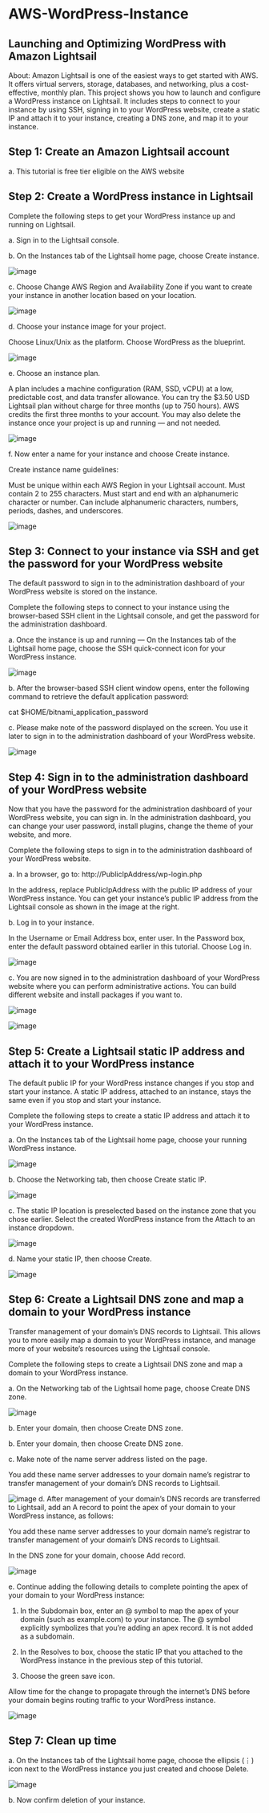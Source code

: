 # AWS-WordPress-Instance
## Launching and Optimizing WordPress with Amazon Lightsail
About: Amazon Lightsail is one of the easiest ways to get started with AWS. It offers virtual servers, storage, databases, and networking, plus a cost-effective, monthly plan. 
This project shows you how to launch and configure a WordPress instance on Lightsail. It includes steps to connect to your instance by using SSH, signing in to your WordPress website, create a static IP and attach it to your instance, creating a DNS zone, and map it to your instance.

## Step 1: Create an Amazon Lightsail account
a. This tutorial is free tier eligible on the AWS website

## Step 2: Create a WordPress instance in Lightsail
Complete the following steps to get your WordPress instance up and running on Lightsail.

a. Sign in to the Lightsail console.

b. On the Instances tab of the Lightsail home page, choose Create instance.

![image](https://github.com/JohnnyLouisTech/AWS-WordPress-Instance/assets/29494723/b38b2a45-1013-4919-a9e8-875bb9809a26)

c. Choose Change AWS Region and Availability Zone if you want to create your instance in another location based on your location.

![image](https://github.com/JohnnyLouisTech/AWS-WordPress-Instance/assets/29494723/b5c06155-f528-42b1-84a3-993185f9f02b)

d. Choose your instance image for your project.

Choose Linux/Unix as the platform.
Choose WordPress as the blueprint.

![image](https://github.com/JohnnyLouisTech/AWS-WordPress-Instance/assets/29494723/1a287c65-0aa3-476f-a6a8-b5854cc259bd)


e. Choose an instance plan.

A plan includes a machine configuration (RAM, SSD, vCPU) at a low, predictable cost, and data transfer allowance. You can try the $3.50 USD Lightsail plan without charge for three months (up to 750 hours). AWS credits the first three months to your account. You may also delete the instance once your project is up and running — and not needed.

![image](https://github.com/JohnnyLouisTech/AWS-WordPress-Instance/assets/29494723/98f9f07e-2f18-4f96-b0ef-818e4f6ec047)

f. Now enter a name for your instance and choose Create instance.

Create instance name guidelines:

Must be unique within each AWS Region in your Lightsail account.
Must contain 2 to 255 characters.
Must start and end with an alphanumeric character or number.
Can include alphanumeric characters, numbers, periods, dashes, and underscores.

![image](https://github.com/JohnnyLouisTech/AWS-WordPress-Instance/assets/29494723/035ecef6-9cbe-4fdd-bc3a-500765e8c1c9)


## Step 3: Connect to your instance via SSH and get the password for your WordPress website
The default password to sign in to the administration dashboard of your WordPress website is stored on the instance.

Complete the following steps to connect to your instance using the browser-based SSH client in the Lightsail console, and get the password for the administration dashboard.

a. Once the instance is up and running — On the Instances tab of the Lightsail home page, choose the SSH quick-connect icon for your WordPress instance.

![image](https://github.com/JohnnyLouisTech/AWS-WordPress-Instance/assets/29494723/202a4d7c-28cb-4638-b8b8-8925c96062b3)


b. After the browser-based SSH client window opens, enter the following command to retrieve the default application password:

cat $HOME/bitnami_application_password

c. Please make note of the password displayed on the screen. You use it later to sign in to the administration dashboard of your WordPress website.


![image](https://github.com/JohnnyLouisTech/AWS-WordPress-Instance/assets/29494723/6d1c3a27-7a04-44e9-b564-7af8624195ac)


## Step 4: Sign in to the administration dashboard of your WordPress website
Now that you have the password for the administration dashboard of your WordPress website, you can sign in. In the administration dashboard, you can change your user password, install plugins, change the theme of your website, and more.

Complete the following steps to sign in to the administration dashboard of your WordPress website.

a. In a browser, go to:
http://PublicIpAddress/wp-login.php

In the address, replace PublicIpAddress with the public IP address of your WordPress instance. You can get your instance’s public IP address from the Lightsail console as shown in the image at the right.

b. Log in to your instance.

In the Username or Email Address box, enter user.
In the Password box, enter the default password obtained earlier in this tutorial.
Choose Log in.

![image](https://github.com/JohnnyLouisTech/AWS-WordPress-Instance/assets/29494723/190d4eab-556f-43cc-bf97-7d9555d8f7a7)

c. You are now signed in to the administration dashboard of your WordPress website where you can perform administrative actions. You can build different website and install packages if you want to.


![image](https://github.com/JohnnyLouisTech/AWS-WordPress-Instance/assets/29494723/aa869e07-4447-49de-9957-e4958a04013a)

![image](https://github.com/JohnnyLouisTech/AWS-WordPress-Instance/assets/29494723/6d0d433e-50f9-4fbe-9ea7-b29655e8b538)


## Step 5: Create a Lightsail static IP address and attach it to your WordPress instance
The default public IP for your WordPress instance changes if you stop and start your instance. A static IP address, attached to an instance, stays the same even if you stop and start your instance.

Complete the following steps to create a static IP address and attach it to your WordPress instance.

a. On the Instances tab of the Lightsail home page, choose your running WordPress instance.

![image](https://github.com/JohnnyLouisTech/AWS-WordPress-Instance/assets/29494723/9099cf63-8a5d-440e-a236-5b40405b75f1)

b. Choose the Networking tab, then choose Create static IP.

![image](https://github.com/JohnnyLouisTech/AWS-WordPress-Instance/assets/29494723/3b956665-9754-4039-a4d7-549fd87c1e6f)


c. The static IP location is preselected based on the instance zone that you chose earlier. Select the created WordPress instance from the Attach to an instance dropdown.

![image](https://github.com/JohnnyLouisTech/AWS-WordPress-Instance/assets/29494723/ebc043c4-7e01-4931-97d2-5f0c86978088)

d. Name your static IP, then choose Create.

![image](https://github.com/JohnnyLouisTech/AWS-WordPress-Instance/assets/29494723/3a5805ef-1e77-446d-9701-9609587693fe)

## Step 6: Create a Lightsail DNS zone and map a domain to your WordPress instance
Transfer management of your domain’s DNS records to Lightsail. This allows you to more easily map a domain to your WordPress instance, and manage more of your website’s resources using the Lightsail console.

Complete the following steps to create a Lightsail DNS zone and map a domain to your WordPress instance.

a. On the Networking tab of the Lightsail home page, choose Create DNS zone.

![image](https://github.com/JohnnyLouisTech/AWS-WordPress-Instance/assets/29494723/63ed8c87-c996-4f02-ae2e-d06b781b61bc)


b. Enter your domain, then choose Create DNS zone.

b. Enter your domain, then choose Create DNS zone.

c. Make note of the name server address listed on the page.

You add these name server addresses to your domain name’s registrar to transfer management of your domain’s DNS records to Lightsail.


![image](https://github.com/JohnnyLouisTech/AWS-WordPress-Instance/assets/29494723/a961b95f-83c4-47fe-b146-c611ded205da)
d. After management of your domain’s DNS records are transferred to Lightsail, add an A record to point the apex of your domain to your WordPress instance, as follows:

You add these name server addresses to your domain name’s registrar to transfer management of your domain’s DNS records to Lightsail.

In the DNS zone for your domain, choose Add record.

![image](https://github.com/JohnnyLouisTech/AWS-WordPress-Instance/assets/29494723/63ad3b57-bd8b-4163-907a-2f1042d756d0)


e. Continue adding the following details to complete pointing the apex of your domain to your WordPress instance:

1. In the Subdomain box, enter an @ symbol to map the apex of your domain (such as example.com) to your instance. The @ symbol explicitly symbolizes that you’re adding an apex record. It is not added as a subdomain.

2. In the Resolves to box, choose the static IP that you attached to the WordPress instance in the previous step of this tutorial.

3. Choose the green save icon.

Allow time for the change to propagate through the internet’s DNS before your domain begins routing traffic to your WordPress instance.


![image](https://github.com/JohnnyLouisTech/AWS-WordPress-Instance/assets/29494723/c1ba0e31-300d-4e3b-85f4-037057945a43)

## Step 7: Clean up time
a. On the Instances tab of the Lightsail home page, choose the ellipsis (⋮) icon next to the WordPress instance you just created and choose Delete.

![image](https://github.com/JohnnyLouisTech/AWS-WordPress-Instance/assets/29494723/e77df409-f543-4386-af1f-95d04e34c425)



b. Now confirm deletion of your instance.























